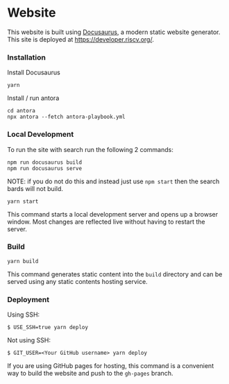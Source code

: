 # Website

This website is built using [Docusaurus](https://docusaurus.io/), a modern static website generator. This site is deployed at https://developer.riscv.org/.

### Installation

Install Docusaurus 
```shell
yarn
```

Install / run antora
```shell
cd antora
npx antora --fetch antora-playbook.yml
```

### Local Development


To run the site with search run the following 2 commands:

```shell
npm run docusaurus build
npm run docusaurus serve
```

NOTE: if you do not do this and instead just use `npm start` then the search bards will not build. 



```shell
yarn start
```

This command starts a local development server and opens up a browser window. Most changes are reflected live without having to restart the server.

### Build

```
yarn build
```

This command generates static content into the `build` directory and can be served using any static contents hosting service.

### Deployment

Using SSH:

```
$ USE_SSH=true yarn deploy
```

Not using SSH:

```
$ GIT_USER=<Your GitHub username> yarn deploy
```

If you are using GitHub pages for hosting, this command is a convenient way to build the website and push to the `gh-pages` branch.

